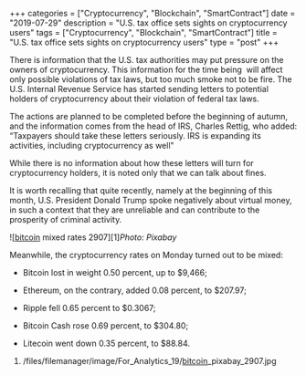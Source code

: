 +++
categories = ["Cryptocurrency", "Blockchain", "SmartContract"]
date = "2019-07-29"
description = "U.S. tax office sets sights on cryptocurrency users"
tags = ["Cryptocurrency", "Blockchain", "SmartContract"]
title = "U.S. tax office sets sights on cryptocurrency users"
type = "post"
+++

There is information that the U.S. tax authorities may put pressure on
the owners of cryptocurrency. This information for the time being  will
affect only possible violations of tax laws, but too much smoke not to
be fire. The U.S. Internal Revenue Service has started sending letters
to potential holders of cryptocurrency about their violation of federal
tax laws.

The actions are planned to be completed before the beginning of autumn,
and the information comes from the head of IRS, Charles Rettig, who
added: “Taxpayers should take these letters seriously. IRS is expanding
its activities, including сryptocurrency as well"

While there is no information about how these letters will turn for
cryptocurrency holders, it is noted only that we can talk about fines.

It is worth recalling that quite recently, namely at the beginning of
this month, U.S. President Donald Trump spoke negatively about virtual
money, in such a context that they are unreliable and can contribute to
the prosperity of criminal activity.

![[bitcoin](https://www.letsplayfx.com/blog/forex-for-bitcoin/) mixed rates 2907][1]_Photo: Pixabay_

Meanwhile, the cryptocurrency rates on Monday turned out to be mixed:

  * Bitcoin lost in weight 0.50 percent, up to $9,466;

  * Ethereum, on the contrary, added 0.08 percent, to $207.97;

  * Ripple fell 0.65 percent to $0.3067;

  * Bitcoin Cash rose 0.69 percent, to $304.80;

  * Litecoin went down 0.35 percent, to $88.84.

   1. /files/filemanager/image/For_Analytics_19/[bitcoin](https://www.letsplayfx.com/blog/forex-for-bitcoin/)_pixabay_2907.jpg